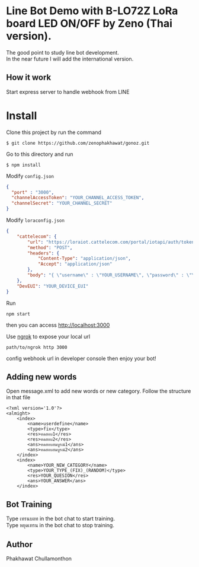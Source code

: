 # Line Bot Demo with B-LO72Z LoRa board LED ON/OFF by Zeno (Thai version).
The good point to study line bot development.  
In the near future I will add the international version.

## How it work
Start express server to handle webhook from LINE

# Install
Clone this project by run the command
```
$ git clone https://github.com/zenophakhawat/gonoz.git
```

Go to this directory and run
```
$ npm install
```

Modify `config.json`
```json
{
  "port" : "3000",
  "channelAccessToken": "YOUR_CHANNEL_ACCESS_TOKEN",
  "channelSecret": "YOUR_CHANNEL_SECRET"
}
```

Modify `loraconfig.json`
```json
{
    "cattelecom": {
        "url": "https://loraiot.cattelecom.com/portal/iotapi/auth/token",
        "method": "POST",
        "headers": {
            "Content-Type": "application/json",
            "Accept": "application/json"
        },
        "body": "{ \"username\" : \"YOUR_USERNAME\", \"password\" : \"YOUR_PASSWORD\" }"
    },
    "DevEUI": "YOUR_DEVICE_EUI"
}
```
Run
```
npm start
```
then you can access [http://localhost:3000](http://localhost:3000)

Use [ngrok](https://ngrok.com/) to expose your local url
```
path/to/ngrok http 3000
```
config webhook url in developer console then enjoy your bot!

## Adding new words
Open message.xml to add new words or new category. Follow the structure in that file
```
<?xml version='1.0'?>
<almight>
    <index>
        <name>userdefine</name>
        <type>fix</type>
        <res>ทดสอบ1</res>
        <res>ทดสอบ2</res>
        <ans>ทดสอบสมบูรณ์1</ans>
        <ans>ทดสอบสมบูรณ์2</ans>
    </index>
    <index>
        <name>YOUR_NEW_CATEGORY</name>
        <type>YOUR_TYPE_(FIX)_(RANDOM)</type>
        <res>YOUR_QUESION</res>
        <ans>YOUR_ANSWER</ans>
    </index>
```

## Bot Training
Type เทรนบอท in the bot chat to start training.  
Type หยุดเทรน in the bot chat to stop training.

## Author
Phakhawat Chullamonthon
